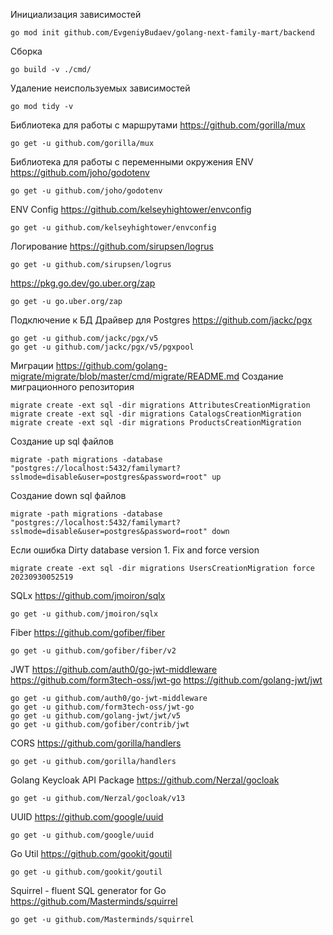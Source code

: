 Инициализация зависимостей

```
go mod init github.com/EvgeniyBudaev/golang-next-family-mart/backend
```

Сборка

```
go build -v ./cmd/
```

Удаление неиспользуемых зависимостей

```
go mod tidy -v
```

Библиотека для работы с маршрутами
https://github.com/gorilla/mux

```
go get -u github.com/gorilla/mux
```

Библиотека для работы с переменными окружения ENV
https://github.com/joho/godotenv

```
go get -u github.com/joho/godotenv
```

ENV Config
https://github.com/kelseyhightower/envconfig

```
go get -u github.com/kelseyhightower/envconfig
```

Логирование
https://github.com/sirupsen/logrus

```
go get -u github.com/sirupsen/logrus
```

https://pkg.go.dev/go.uber.org/zap

```
go get -u go.uber.org/zap
```

Подключение к БД
Драйвер для Postgres
https://github.com/jackc/pgx

```
go get -u github.com/jackc/pgx/v5
go get -u github.com/jackc/pgx/v5/pgxpool
```

Миграции
https://github.com/golang-migrate/migrate/blob/master/cmd/migrate/README.md
Создание миграционного репозитория

```
migrate create -ext sql -dir migrations AttributesCreationMigration
migrate create -ext sql -dir migrations CatalogsCreationMigration
migrate create -ext sql -dir migrations ProductsCreationMigration
```

Создание up sql файлов

```
migrate -path migrations -database "postgres://localhost:5432/familymart?sslmode=disable&user=postgres&password=root" up
```

Создание down sql файлов

```
migrate -path migrations -database "postgres://localhost:5432/familymart?sslmode=disable&user=postgres&password=root" down
```

Если ошибка Dirty database version 1. Fix and force version

```
migrate create -ext sql -dir migrations UsersCreationMigration force 20230930052519
```

SQLx
https://github.com/jmoiron/sqlx

```
go get -u github.com/jmoiron/sqlx
```

Fiber
https://github.com/gofiber/fiber

```
go get -u github.com/gofiber/fiber/v2
```

JWT
https://github.com/auth0/go-jwt-middleware
https://github.com/form3tech-oss/jwt-go
https://github.com/golang-jwt/jwt

```
go get -u github.com/auth0/go-jwt-middleware
go get -u github.com/form3tech-oss/jwt-go
go get -u github.com/golang-jwt/jwt/v5
go get -u github.com/gofiber/contrib/jwt
```

CORS
https://github.com/gorilla/handlers

```
go get -u github.com/gorilla/handlers
```

Golang Keycloak API Package
https://github.com/Nerzal/gocloak

```
go get -u github.com/Nerzal/gocloak/v13
```

UUID
https://github.com/google/uuid

```
go get -u github.com/google/uuid
```

Go Util
https://github.com/gookit/goutil

```
go get -u github.com/gookit/goutil
```

Squirrel - fluent SQL generator for Go
https://github.com/Masterminds/squirrel

```
go get -u github.com/Masterminds/squirrel
```